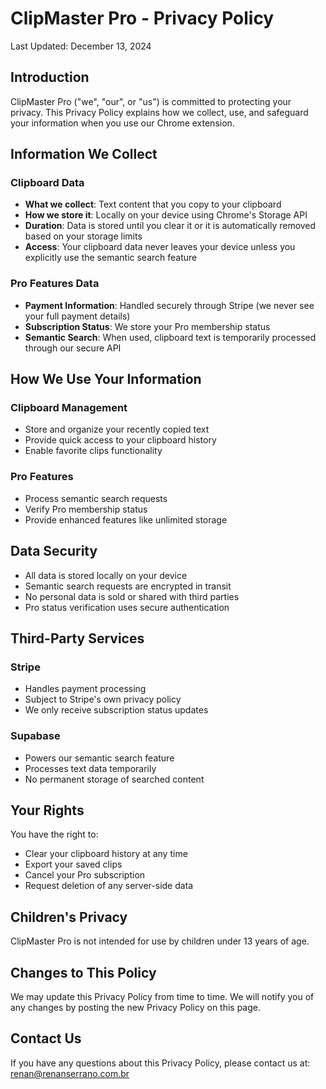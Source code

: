 # ClipMaster Pro - Privacy Policy

Last Updated: December 13, 2024

## Introduction
ClipMaster Pro ("we", "our", or "us") is committed to protecting your privacy. This Privacy Policy explains how we collect, use, and safeguard your information when you use our Chrome extension.

## Information We Collect

### Clipboard Data
- **What we collect**: Text content that you copy to your clipboard
- **How we store it**: Locally on your device using Chrome's Storage API
- **Duration**: Data is stored until you clear it or it is automatically removed based on your storage limits
- **Access**: Your clipboard data never leaves your device unless you explicitly use the semantic search feature

### Pro Features Data
- **Payment Information**: Handled securely through Stripe (we never see your full payment details)
- **Subscription Status**: We store your Pro membership status
- **Semantic Search**: When used, clipboard text is temporarily processed through our secure API

## How We Use Your Information

### Clipboard Management
- Store and organize your recently copied text
- Provide quick access to your clipboard history
- Enable favorite clips functionality

### Pro Features
- Process semantic search requests
- Verify Pro membership status
- Provide enhanced features like unlimited storage

## Data Security
- All data is stored locally on your device
- Semantic search requests are encrypted in transit
- No personal data is sold or shared with third parties
- Pro status verification uses secure authentication

## Third-Party Services

### Stripe
- Handles payment processing
- Subject to Stripe's own privacy policy
- We only receive subscription status updates

### Supabase
- Powers our semantic search feature
- Processes text data temporarily
- No permanent storage of searched content

## Your Rights
You have the right to:
- Clear your clipboard history at any time
- Export your saved clips
- Cancel your Pro subscription
- Request deletion of any server-side data

## Children's Privacy
ClipMaster Pro is not intended for use by children under 13 years of age.

## Changes to This Policy
We may update this Privacy Policy from time to time. We will notify you of any changes by posting the new Privacy Policy on this page.

## Contact Us
If you have any questions about this Privacy Policy, please contact us at:
renan@renanserrano.com.br
